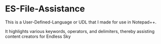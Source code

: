 # ES-File-Assistance
This is a User-Defined-Language or UDL that I made for use in Notepad++.

It highlights various keywords, operators, and delimiters, thereby assisting content creators for Endless Sky

